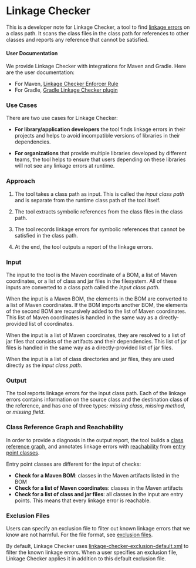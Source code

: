 # Linkage Checker

This is a developer note for Linkage Checker, a tool to find [linkage errors](
../library-best-practices/glossary.md#static-linkage-error) on a class
path. It scans the class files in the class path for references to other
classes and reports any reference that cannot be satisfied.

#### User Documentation

We provide Linkage Checker with integrations for Maven and Gradle. Here are the user documentation:

- For Maven, [Linkage Checker Enforcer Rule](
  https://github.com/GoogleCloudPlatform/cloud-opensource-java/wiki/Linkage-Checker-Enforcer-Rule)
- For Gradle, [Gradle Linkage Checker plugin](
  https://github.com/GoogleCloudPlatform/cloud-opensource-java/wiki/Linkage-Checker-with-Gradle)

### Use Cases
 
There are two use cases for Linkage Checker:

- **For library/application developers** the tool finds linkage
  errors in their projects and helps to avoid incompatible versions of libraries
  in their dependencies.

- **For organizations** that provide multiple libraries developed by different teams,
  the tool helps to ensure that users depending on these libraries will not see any
  linkage errors at runtime.

### Approach

1. The tool takes a class path as input. This is called the _input class
   path_ and is separate from the runtime class path of the tool itself.

2. The tool extracts symbolic references from the class files in the class path.

3. The tool records linkage errors for symbolic references that cannot be satisfied
   in the class path.

4. At the end, the tool outputs a report of the linkage errors.

### Input

The input to the tool is the Maven coordinate of a BOM, 
a list of Maven coordinates, or a list of class and jar files in the filesystem.
All of these inputs are converted to a class path called the _input class path_.

When the input is a Maven BOM, the elements in the BOM are
converted to a list of Maven coordinates.
If the BOM imports another BOM, the elements of the second BOM are recursively
added to the list of Maven coordinates. This list of Maven coordinates is handled
in the same way as a directly-provided list of coordinates.

When the input is a list of Maven coordinates, they are resolved to a list of jar files
that consists of the artifacts and their dependencies. This list of jar files is
handled in the same way as a directly-provided list of jar files.

When the input is a list of class directories and jar files,
they are used directly as the _input class path_.

### Output

The tool reports linkage errors for the input class path.
Each of the linkage errors contains information on the
source class and the destination class of the reference, and has one of three types:
_missing class_, _missing method_, or _missing field_.
     
### Class Reference Graph and Reachability

In order to provide a diagnosis in the output report, the tool builds a [class reference graph](
../library-best-practices/glossary.md#class-reference-graph),
and annotates linkage errors with [reachability](
../library-best-practices/glossary.md#reachability) from [entry point classes](
../library-best-practices/glossary.md#entry-point-class).

Entry point classes are different for the input of checks:
  - **Check for a Maven BOM**: classes in the Maven artifacts listed in the BOM
  - **Check for a list of Maven coordinates**: classes in the Maven artifacts
  - **Check for a list of class and jar files**: all classes in the input are entry points.
    This means that every linkage error is reachable.

### Exclusion Files

Users can specify an exclusion file to filter out known linkage errors that we know are not harmful.
For the file format, see [exclusion files](
https://github.com/GoogleCloudPlatform/cloud-opensource-java/wiki/Linkage-Checker-Exclusion-File).

By default, Linkage Checker uses [linkage-checker-exclusion-default.xml](
https://github.com/GoogleCloudPlatform/cloud-opensource-java/blob/master/dependencies/src/main/resources/linkage-checker-exclusion-default.xml)
to filter the known linkage errors. When a user specifies an exclusion file, Linkage Checker applies
it in addition to this default exclusion file.